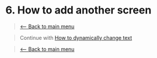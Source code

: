 # 6. How to add another screen
> [<-- Back to main menu](README.md)





> Continue with [How to dynamically change text](07_How_to_dynamically_change_text.md)

> [<-- Back to main menu](README.md)